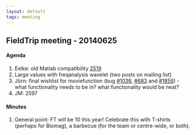 ```yaml
---
layout: default
tags: meeting
---
```


## FieldTrip meeting - 20140625

#### Agenda

 1.  Eelke: old Matlab compatibility [2519](http://bugzilla.fieldtriptoolbox.org/show_bug.cgi?id=2519)
 2.  Large values with freqanalysis wavelet (two posts on mailing list)
 3.  Jörn: final wishlist for moviefunction (bug [#1036](http://bugzilla.fieldtriptoolbox.org/show_bug.cgi?id=1036), [#683](http://bugzilla.fieldtriptoolbox.org/show_bug.cgi?id=683) and [#1859](http://bugzilla.fieldtriptoolbox.org/show_bug.cgi?id=1859)) - what functionality needs to be in? what functionality would be neat?
 4.  JM: 2597

#### Minutes

 1.  General point: FT will be 10 this year! Celebrate this with T-shirts (perhaps for Biomag), a barbecue (for the team or centre-wide, or both).

